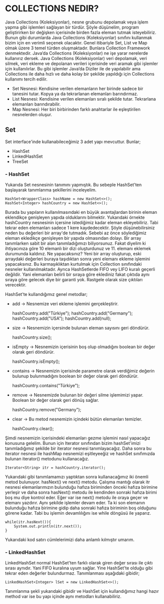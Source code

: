# COLLECTIONS NEDIR?

Java Collections (Koleksiyonlar), nesne grubunu depolamak veya işlem yapma gibi işlemleri sağlayan bir türdür. Şöyle düşünelim, program geliştirirken bir değişken içerisinde birden fazla eleman tutmak isteyebiliriz. Bunun gibi durumlarda Java Collections (Koleksiyonlar) sınıfını kullanmak bizim için en verimli seçenek olacaktır. Genel itibariyle Set, List ve Map olmak üzere 3 temel türden oluşmaktadır. Bunlara Collection Framework denmektedir.
Java’da Collections (Koleksiyonlar) ne işe yarar nerelerde kullanırız dersek. Java Collections (Koleksiyonlar) veri depolamak, veri silmek, veri ekleme ve depolanan verileri içerisinde veri aramak gibi işlemler için kullanılırlar. Bu gibi işlemler Java’da Diziler ile de yapılabilir ama Collections ile daha hızlı ve daha kolay bir şekilde yapıldığı için Collections kullanımı tercih edilir.

 - Set Nesnesi: Kendisine verilen elemanların her birinde sadece bir tanesini tutar. Kopya ya da
tekrarlanan elemanları barındırmaz.
 - List Nesnesi: Kendisine verilen elemanları sıralı şekilde tutar. Tekrarlana elemanları barındırabilir.
 - Map Nesnesi: Her biri birbirinden farklı anahtarlar ile eşleştirilen nesnelerden oluşur.

## Set
Set interface'inde kullanabileceğimiz 3 adet yapı mevcuttur. Bunlar;

- HashSet
- LinkedHashSet
- TreeSet

### - HashSet
Yukarıda Set nesnesinin tanımını yapmıştık. Bu sebeple HashSet'ten başlayarak tanımlanma şekillerini inceleyelim.

    HashSet<WrapperClass> hashName = new HashSet<>();
    HashSet<Integer> hashCountry = new HashSet<>();

Burada bu yapıların kullanılmasındaki en büyük avantajlardan birinin eleman eklendikçe genişleyen yapıda olduklarını bilmektir. Yukarıdaki örnekte hashCountry nesnesinin içersine istediğimiz kadar eleman ekleyebiliriz. Tabi tekrar eden elemanları sadece 1 kere kaydedecektir. Şöyle düşünebilirsiniz neden bu değerleri bir array'de tutmadık. Sebebi az önce söylediğimiz eleman ekledikçe genişleyen bir yapıda olmasından dolayı. Bir array tanımlarken sabit bir alan
tanımladığımızı biliyorsunuz. Fakat diyelim ki ihtiyacınıza göre 10 elemanlı bir dizi oluşturdunuz ve 11. elemanı eklemek durumunda kaldınız. Ne yapacaksınız? Yeni bir array oluşturup, eski arraydaki değerleri buraya taşıdıktan sonra yeni elemanı ekleme işlemini yapacaksınız. Bu karmaşıklıktan kurtulmak için Collection sınıfındaki nesneler kullanılmaktadır.
Ayrıca HashSetlerde FIFO vey LIFO kuralı geçerli değildir. Yani elemanları belirli bir sıraya göre eklediniz fakat çıktıda aynı sıraya göre gelecek diye bir garanti yok. Rastgele olarak size çıktıları verecektir.

HashSet'te kullandığımız genel metodlar;

- add -> Nesnemize veri ekleme işlemini gerçekleştirir.
 

    hashCountry.add("Türkiye");
    hashCountry.add("Germany");
    hashCountry.add("USA");
    hashCountry.add(null);

- size -> Nesnemizin içersinde bulunan eleman sayısını geri döndürür.

    
    hashCountry.size();

- isEmpty -> Nesnemizin içerisinin boş olup olmadığını boolean bir değer olarak geri döndürür.


    hashCountry.isEmpty();


- contains -> Nesnemizin içerisinde parametre olarak verdiğimiz değerin bulunup bulunmadığını boolean bir değer olarak geri döndürür.


    hashCountry.contains("Türkiye");


- remove -> Nesnemizde bulunan bir değeri silme işlemimizi yapar. Boolean bir değer olarak geri dönüş sağlar.


    hashCountry.remove("Germany");


- clear -> Bu metod nesnemizin içindeki bütün elemanları temizler.


    hashCountry.clear();


Şimdi nesnemizin içerisindeki elemanları gezme işlemini nasıl yapacağız konusuna gelelim. Bunun için Iterator sınıfından bizim hashSet'imizi tanımladığımız şekilde bir iterator nesnesi tanımlayacağız. Daha sonra bu iterator nesnesi ile hashMap nesnemizi eşitleyeeğiz ve hashSet sınıfımızda bulunan iterator() metodunu kullanacağız.

    Iterator<String> itr = hashCountry.iterator();

Yukarıdaki gibi tanımlamamızı yaptıktan sonra kullanacağımız iki önemli metod bulunuyor. hasNext() ve next() metodu. Çalışma mantığı olarak itr nesnesi elemanlarımızın bulunduğu hafıza biriminden önceki hafıza birimine yerleşir ve daha sonra hasNext() metodu ile kendinden sonraki
hafıza birimi boş mu diye kontrol eder. Eğer var ise next() metodu ile oraya geçer ve elemanı yazdırır. Aynı şekilde işlemler devam eder. Ta ki son elemanın bulunduğu hafıza birimine gidip daha sonraki hafıza biriminin boş olduğunu görene kadar. Tabi bu işlemin devamlılığını ise while 
döngüsü ile yaparız.

    while(itr.hasNext()){
        System.out.println(itr.next());
    }

Yukarıdaki kod satırı cümlelerimizi daha anlamlı kılmıştır umarım.

### - LinkedHashSet

LinkedHashSet normal HashSet'ten farklı olarak giren değer sırası ile çıktı sırası aynıdır. Yani FIFO kuralına uyum sağlar. Yine HashSet'te olduğu gibi tekrar eden değerler bulundurmaz.
Tanımlanması aşağıdaki gibidir;

    LinkedHashSet<Integer> lSet = new LinkedHashSet<>();

Tanımlanma şekli yukarıdaki gibidir ve HashSet için kullandığımız hangi hazır method var ise bu yapı içinde aynı metodları kullanabiliriz.


